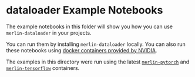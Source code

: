 # dataloader Example Notebooks

The example notebooks in this folder will show you how you can use `merlin-dataloader` in your projects.

You can run them by installing `merlin-dataloader` locally. You can also run these notebooks using [docker containers provided by NVIDIA](https://catalog.ngc.nvidia.com/containers).

The examples in this directory were run using the latest [`merlin-pytorch`](https://catalog.ngc.nvidia.com/orgs/nvidia/teams/merlin/containers/merlin-pytorch) and [`merlin-tensorflow`](https://catalog.ngc.nvidia.com/orgs/nvidia/teams/merlin/containers/merlin-tensorflow) containers.
